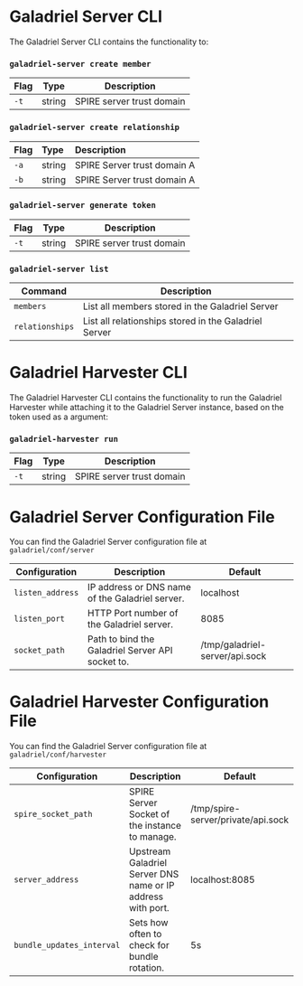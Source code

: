 # Galadriel Server CLI
The Galadriel Server CLI contains the functionality to:
### `galadriel-server create member`
| Flag      |  Type  | Description               |
|-----------|--------|---------------------------|
| `-t`      | string | SPIRE server trust domain |


### `galadriel-server create relationship`
| Flag      |  Type  | Description                 |
|:----------|:-------|:----------------------------|
| `-a`      | string | SPIRE Server trust domain A |
| `-b`      | string | SPIRE Server trust domain A |


### `galadriel-server generate token`
| Flag      |  Type  | Description               |
|-----------|--------|---------------------------|
| `-t`      | string | SPIRE server trust domain |


### `galadriel-server list`
| Command         | Description                                           |
|-----------------|-------------------------------------------------------|
| `members`       | List all members stored in the Galadriel Server       |
| `relationships` | List all relationships stored in the Galadriel Server |

# Galadriel Harvester CLI
The Galadriel Harvester CLI contains the functionality to run the Galadriel Harvester while attaching it to the Galadriel Server instance, based on the token used as a argument:

### `galadriel-harvester run`
| Flag      |  Type  | Description               |
|-----------|--------|---------------------------|
| `-t`      | string | SPIRE server trust domain |

# Galadriel Server Configuration File
You can find the Galadriel Server configuration file at `galadriel/conf/server`

| Configuration    |  Description                                     | Default                         |
|------------------|--------------------------------------------------|---------------------------------|
| `listen_address` | IP address or DNS name of the Galadriel server.  |  localhost                      |
| `listen_port`    | HTTP Port number of the Galadriel server.        |  8085                           |
| `socket_path`    | Path to bind the Galadriel Server API socket to. |  /tmp/galadriel-server/api.sock |

# Galadriel Harvester Configuration File
You can find the Galadriel Server configuration file at `galadriel/conf/harvester`

| Configuration               |  Description                                                      | Default                             |
|-----------------------------|-------------------------------------------------------------------|-------------------------------------|
| `spire_socket_path`         | SPIRE Server Socket of the instance to manage.                    |  /tmp/spire-server/private/api.sock |
| `server_address`            | Upstream Galadriel Server DNS name or IP address with port.       |  localhost:8085                     |
| `bundle_updates_interval`   | Sets how often to check for bundle rotation.                      |  5s                                 |